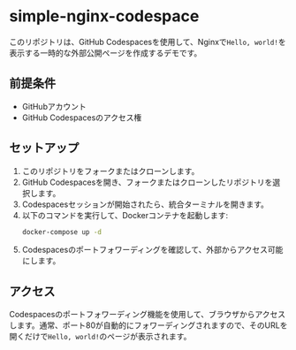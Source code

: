 # simple-nginx-codespace

このリポジトリは、GitHub Codespacesを使用して、Nginxで`Hello, world!`を表示する一時的な外部公開ページを作成するデモです。

## 前提条件

- GitHubアカウント
- GitHub Codespacesのアクセス権

## セットアップ

1. このリポジトリをフォークまたはクローンします。
2. GitHub Codespacesを開き、フォークまたはクローンしたリポジトリを選択します。
3. Codespacesセッションが開始されたら、統合ターミナルを開きます。
4. 以下のコマンドを実行して、Dockerコンテナを起動します:
   ```bash
   docker-compose up -d
   ```
5. Codespacesのポートフォワーディングを確認して、外部からアクセス可能にします。

## アクセス

Codespacesのポートフォワーディング機能を使用して、ブラウザからアクセスします。通常、ポート80が自動的にフォワーディングされますので、そのURLを開くだけで`Hello, world!`のページが表示されます。
